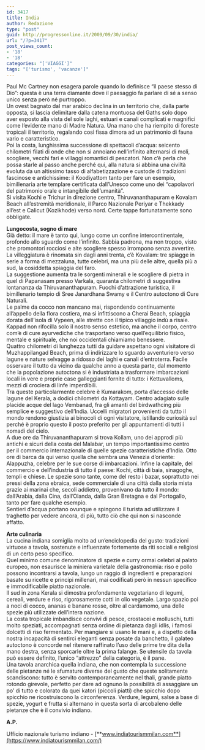 ```yaml
---
id: 3417
title: India
author: Redazione
type: "post"
guid: http://progressonline.it/2009/09/30/india/
url: "/?p=3417"
post_views_count:
- '18'
- '18'
categories: "['VIAGGI']"
tags: "['turismo', 'vacanze']"
---
```


Paul Mc Cartney non esagera parole quando lo definisce “il paese stesso di Dio”: questa è una terra diamante dove il paesaggio fa parlare di sé a senso unico senza però né purtroppo.  
Un ovest bagnato dal mar arabico declina in un territorio che, dalla parte opposta, si lascia delimitare dalla catena montuosa del Gaths solo dopo aver esposto alla vista del sole laghi, estuari e canali complicati e magnifici come l’evidente mano di Madre Natura. Una mano che ha riempito di foreste tropicali il territorio, regalando così fissa dimora ad un patrimonio di fauna vario e caratteristico.   
Poi la costa, lunghissima successione di spettacoli d’acqua: seicento chilometri filati di onde che non si annoiano nell’infinito alternarsi di moli, scogliere, vecchi fari e villaggi romantici di pescatori. Non c’è perla che possa starle al passo anche perché qui, alla natura si abbina una civiltà evoluta da un altissimo tasso di alfabetizzazione e custode di tradizioni fascinose e antichissime: il Koodiyattom tanto per fare un esempio, bimillenaria arte templare certificata dall’Unesco come uno dei “capolavori del patrimonio orale e intangibile dell’umanità”.  
Si visita Kochi e Trichur in direzione centro, Thiruvananthapuram e Kovalam Beach all’estremità meridionale, il Parco Nazionale Periyar e Thekkady all’est e Calicut (Kozikhode) verso nord. Certe tappe fortunatamente sono obbligate.

**Lungocosta, sogno di mare**  
Già detto: il mare è tanto qui, lungo come un confine intercontinentale, profondo allo sguardo come l’infinito. Sabbia padrona, ma non troppo, visto che promontori rocciosi e alte scogliere spesso irrompono senza avvertire. La villeggiatura è rinomata sin dagli anni trenta, c’è Kovalam: tre spiagge in serie a forma di mezzaluna, tutte celebri, ma una più delle altre, quella più a sud, la cosiddetta spiaggia del faro.  
La suggestione aumenta tra le sorgenti minerali e le scogliere di pietra in quel di Papanasam presso Varkala, quaranta chilometri di suggestiva lontananza da Thiruvananthapuram. Fuochi d’attrazione turistica, il bimillenario tempio di Sree Janardhana Swamy e il Centro autoctono di Cure Naturali.  
Le palme da cocco non mancano mai, rispondendo continuamente all’appello della flora costiera, ma si infittiscono a Cherai Beach, spiaggia dorata dell’isola di Vypeen, alle strette con il tipico villaggio indù a risaie.  
Kappad non rifocilla solo il nostro senso estetico, ma anche il corpo, centro com’è di cure ayurvediche che trasportano verso quell’equilibrio fisico, mentale e spirituale, che noi occidentali chiamiamo benessere.   
Quattro chilometri di lunghezza tutti da guidare aspettano ogni visitatore di Muzhappilangad Beach, prima di indirizzare lo sguardo avventuriero verso lagune e nature selvagge a ridosso dei laghi e canali d’entroterra. Facile osservare il tutto da vicino da qualche anno a questa parte, dal momento che la popolazione autoctona si è industriata a trasformare imbarcazioni locali in vere e proprie case galleggianti fornite di tutto: i Kettuvalloms, mezzi di crociera di linfe imperdibili.  
Tra queste particolarmente celebre è Kumarakom, porta d’accesso delle lagune del Kerala, a dodici chilometri da Kottayam. Centro adagiato sulle placide acque del lago Vembanad, fra gli amanti del birdwathcing più semplice e suggestivo dell’India. Uccelli migratori provenienti da tutto il mondo rendono giustizia ai binocoli di ogni visitatore, istillando curiosità sul perché è proprio questo il posto preferito per gli appuntamenti di tutti i nomadi del cielo.  
A due ore da Thiruvananthapuram si trova Kollam, uno dei approdi più antichi e sicuri della costa del Malabar, un tempo importantissimo centro per il commercio internazionale di quelle spezie caratteristiche d’India. Otto ore di barca da qui verso quella che sembra una Venezia d’oriente: Alappuzha, celebre per le sue corse di imbarcazioni. Infine la capitale, del commercio e dell’industria di tutto il paese: Kochi, città di baia, sinagoghe, templi e chiese. Le spezie sono tante, come del resto i bazar, soprattutto nei pressi della zona ebraica, sede commerciale di una città dalla storia mista grazie ai marinai che, secoli addietro, provenivano da tutto il mondo: dall’Arabia, dalla Cina, dall’Olanda, dalla Gran Bretagna e dal Portogallo, tanto per fare qualche esempio.  
Sentieri d’acqua portano ovunque e spingono il turista ad utilizzare il traghetto per vedere ancora, di più, tutto ciò che qui non si nasconde affatto.

**Arte culinaria**  
La cucina indiana somiglia molto ad un’enciclopedia del gusto: tradizioni virtuose a tavola, sostenute e influenzate fortemente da riti sociali e religiosi di un certo peso specifico.   
Quel minimo comune denominatore di spezie e curry ormai celebri al palato europeo, non esaurisce la miniera varietale della gastronomia: riso e pollo possono incontrarsi a tavola, lungo un raggio di ingredienti e preparazioni basate su ricette e principi millenari, mai codificati però in nessun specifico e immodificabile piatto nazionale.  
Il sud in zona Kerala si dimostra profondamente vegetariano di legumi, cereali, verdure e riso, rigorosamente cotti in olio vegetale. Largo spazio poi a noci di cocco, ananas e banane rosse, oltre al cardamomo, una delle spezie più utilizzate dell’intera nazione.  
La costa tropicale imbandisce convivi di pesce, crostacei e molluschi, tutti molto speziati, accompagnati senza ordine di pietanza dagli idlis, i famosi dolcetti di riso fermentato. Per mangiare si usano le mani e, a dispetto della nostra incapacità di sentirci eleganti senza posate da banchetto, il galateo autoctono è concorde nel ritenere raffinato l’uso delle prime tre dita della mano destra, senza sporcarle oltre la prima falange. Se utensile da tavola può essere definito, l’unico “attrezzo” della categoria, è il pane.   
Una tavola anarchica quella indiana, che non contempla la successione delle pietanze né le sfumature diverse del gusto che queste solitamente scandiscono: tutto è servito contemporaneamente nel thali, grande piatto rotondo girevole, perfetto per dare ad ognuno la possibilità di assaggiare un po’ di tutto e colorato da quei katori (piccoli piatti) che spicchio dopo spicchio ne ricostruiscono la circonferenza. Verdure, legumi, salse a base di spezie, yogurt e frutta si alternano in questa sorta di arcobaleno delle pietanze che è il convivio indiano.

**A.P.**

Ufficio nazionale turismo indiano - [**www.indiatourismmilan.com**](https://www.indiatourismmilan.com/)
